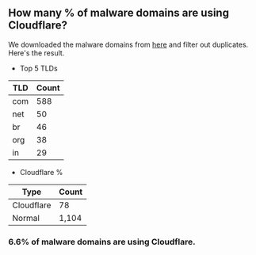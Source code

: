 ## How many % of malware domains are using Cloudflare?


We downloaded the malware domains from [here](https://urlhaus.abuse.ch) and filter out duplicates.
Here's the result.


[//]: # (start replacement)


- Top 5 TLDs

| TLD | Count |
| --- | --- |
| com | 588 |
| net | 50 |
| br | 46 |
| org | 38 |
| in | 29 |


- Cloudflare %

| Type | Count |
| --- | --- |
| Cloudflare | 78 |
| Normal | 1,104 |


### 6.6% of malware domains are using Cloudflare.